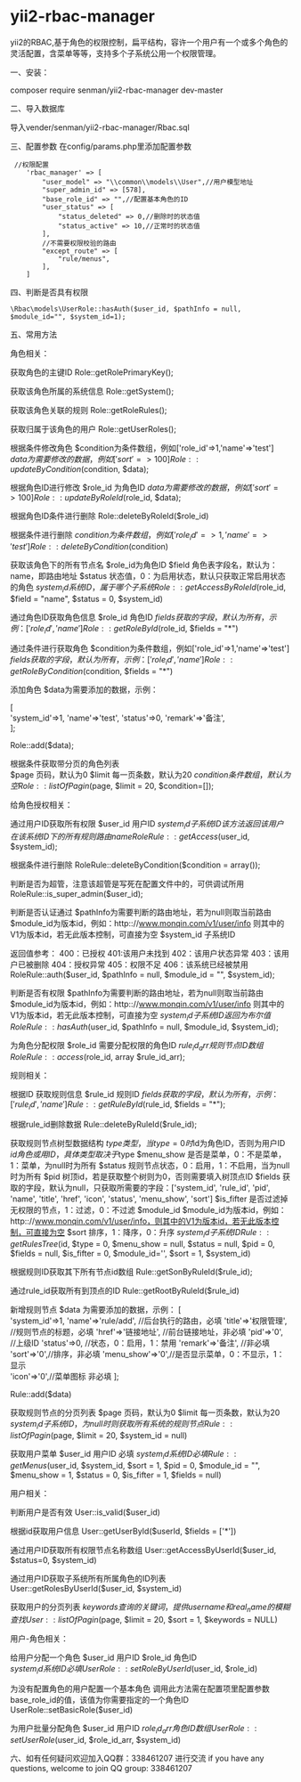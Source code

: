 # yii2-rbac-manager

yii2的RBAC,基于角色的权限控制，扁平结构，容许一个用户有一个或多个角色的灵活配置，含菜单等等，支持多个子系统公用一个权限管理。

一、安装：

composer require senman/yii2-rbac-manager dev-master


二、导入数据库

导入vender/senman/yii2-rbac-manager/Rbac.sql

三、配置参数
在config/params.php里添加配置参数

```
 //权限配置
    'rbac_manager' => [
        "user_model" => "\\common\\models\\User",//用户模型地址
        "super_admin_id" => [578],
        "base_role_id" => "",//配置基本角色的ID
        "user_status" => [
            "status_deleted" => 0,//删除时的状态值
            "status_active" => 10,//正常时的状态值
        ],
        //不需要权限校验的路由
        "except_route" => [
            "rule/menus",
        ],
    ]
```

四、判断是否具有权限

   

    \Rbac\models\UserRole::hasAuth($user_id, $pathInfo = null, $module_id="", $system_id=1);
    
    
五、常用方法    
  
  角色相关：
  
  获取角色的主键ID
  Role::getRolePrimaryKey();
  
  获取该角色所属的系统信息
  Role::getSystem();
  
  获取该角色关联的规则
  Role::getRoleRules();
  
  获取归属于该角色的用户
  Role::getUserRoles();
  
  根据条件修改角色
  $condition为条件数组，例如['role_id'=>1,'name'=>'test']
  $data为需要修改的数据，例如['sort'=>100]
  Role::updateByCondition($condition, $data);
  
  根据角色ID进行修改
  $role_id 为角色ID
  $data为需要修改的数据，例如['sort'=>100]
  Role::updateByRoleId($role_id, $data);
  
  根据角色ID条件进行删除
  Role::deleteByRoleId($role_id)
  
  根据条件进行删除
  $condition为条件数组，例如['role_id'=>1,'name'=>'test']
  Role::deleteByCondition($condition)
  
  获取该角色下的所有节点名
  $role_id为角色ID
  $field 角色表字段名，默认为：name，即路由地址
  $status 状态值，0：为启用状态，默认只获取正常启用状态的角色
  $system_id 系统ID，属于哪个子系统
  Role::getAccessByRoleId($role_id, $field = "name", $status = 0, $system_id)
  
  通过角色ID获取角色信息
  $role_id 角色ID
  $fields 获取的字段，默认为所有，示例：['role_id','name']
  Role::getRoleById($role_id, $fields = "*")
  
  通过条件进行获取角色
  $condition为条件数组，例如['role_id'=>1,'name'=>'test']
  $fields 获取的字段，默认为所有，示例：['role_id','name']
  Role::getRoleByCondition($condition, $fields = "*")
  
  添加角色
  $data为需要添加的数据，示例：
  
  [  
    'system_id'=>1,
    'name'=>'test',
    'status'=>0,
    'remark'=>'备注',  
  ];
  
  Role::add($data);
  
  根据条件获取带分页的角色列表  
  $page 页码，默认为0
  $limit 每一页条数，默认为20
  $condition 条件数组，默认为空
  Role::listOfPagin($page, $limit = 20, $condition=[]);
  
  
  给角色授权相关：
  
  通过用户ID获取所有权限
  $user_id 用户ID
  $system_id 子系统ID
  该方法返回该用户在该系统ID下的所有规则路由name
  RoleRule::getAccess($user_id, $system_id);
  
  根据条件进行删除
  RoleRule::deleteByCondition($condition = array());
  
  判断是否为超管，注意该超管是写死在配置文件中的，可供调试所用
  RoleRule::is_super_admin($user_id);
  
  判断是否认证通过
  $pathInfo为需要判断的路由地址，若为null则取当前路由
  $module_id为版本id，例如：http:://www.monqin.com/v1/user/info
  则其中的V1为版本id，若无此版本控制，可直接为空
  $system_id 子系统ID
  
  返回值参考： 
  400：已授权
  401:该用户未找到
  402：该用户状态异常
  403：该用户已被删除
  404：授权异常
  405：权限不足
  406：该系统已经被禁用
  RoleRule::auth($user_id, $pathInfo = null, $module_id = "", $system_id);
  
  判断是否有权限
  $pathInfo为需要判断的路由地址，若为null则取当前路由
  $module_id为版本id，例如：http:://www.monqin.com/v1/user/info
  则其中的V1为版本id，若无此版本控制，可直接为空
  $system_id 子系统ID
  返回为布尔值
  RoleRule::hasAuth($user_id, $pathInfo = null, $module_id, $system_id);
    
  为角色分配权限
  $role_id 需要分配权限的角色ID
  $rule_id_arr 规则节点ID数组  
  RoleRule::access($role_id, array $rule_id_arr);
   
   
   
  规则相关：
  
  根据ID 获取规则信息
  $rule_id 规则ID
  $fields 获取的字段，默认为所有，示例：['rule_id','name']
  Rule::getRuleById($rule_id, $fields = "*");
  
  根据rule_id删除数据
  Rule::deleteByRuleId($rule_id);
  
  获取规则节点树型数据结构
  $type 类型，当type=0时$id为角色ID，否则为用户ID
  $id 角色或用ID，具体类型取决于$type
  $menu_show 是否是菜单，0：不是菜单，1：菜单，为null时为所有
  $status 规则节点状态，0：启用，1：不启用，当为null时为所有
  $pid 树顶id，若是获取整个树则为0，否则需要填入树顶点ID
  $fields 获取的字段，默认为null，只获取所需要的字段：['system_id', 'rule_id', 'pid', 'name', 'title', 'href', 'icon', 'status', 'menu_show', 'sort']
  $is_fifter 是否过滤掉无权限的节点，1：过滤，0：不过滤
  $module_id   $module_id为版本id，例如：http:://www.monqin.com/v1/user/info，则其中的V1为版本id，若无此版本控制，可直接为空
  $sort 排序，1：降序，0：升序
  $system_id 子系统ID
  Rule::getRulesTree($id, $type = 0, $menu_show = null, $status = null, $pid = 0, $fields = null, $is_fifter = 0, $module_id='', $sort = 1, $system_id)
  
  
  根据规则ID获取其下所有节点id数组
  Rule::getSonByRuleId($rule_id);
  
  通过rule_id获取所有到顶点的ID
  Rule::getRootByRuleId($rule_id)
  
  新增规则节点
  $data  为需要添加的数据，示例：
   [  
     'system_id'=>1,
     'name'=>'rule/add', //后台执行的路由，必填
     'title'=>'权限管理',  //规则节点的标题，必填
     'href'=>'链接地址',    //前台链接地址，非必填
     'pid'=>'0', //上级ID
     'status'=>0,  //状态，0：启用，1：禁用
     'remark'=>'备注',  //非必填
     'sort'=>'0',//排序，非必填
     'menu_show'=>'0',//是否显示菜单，0：不显示，1：显示  
     'icon'=>'0',//菜单图标 非必填
   ];
   
  Rule::add($data)
  
  获取规则节点的分页列表
  $page 页码，默认为0
  $limit 每一页条数，默认为20
  $system_id 子系统ID，为null时则获取所有系统的规则节点
  Rule::listOfPagin($page, $limit = 20, $system_id = null)
  
  获取用户菜单
  $user_id 用户ID 必填
  $system_id 系统ID 必填
  Rule::getMenus($user_id, $system_id, $sort = 1, $pid = 0, $module_id = "", $menu_show = 1, $status = 0, $is_fifter = 1, $fields = null)
    
    
  用户相关：
  
  判断用户是否有效
  User::is_valid($user_id)
  
  根据id获取用户信息
  User::getUserById($userId, $fields = ['*'])
  
  通过用户ID获取所有权限节点名称数组
  User::getAccessByUserId($user_id, $status=0, $system_id)
  
  通过用户ID获取子系统所有所属角色的ID列表
  User::getRolesByUserId($user_id, $system_id)
  
  获取用户的分页列表
  $keywords 查询的关键词，提供username和real_name的模糊查找
  User::listOfPagin($page, $limit = 20, $sort = 1, $keywords = NULL)
  
  用户-角色相关：
  
  给用户分配一个角色
  $user_id 用户ID
  $role_id 角色ID  
  $system_id 系统ID 必填
  UserRole::setRoleByUserId($user_id, $role_id)
  
  为没有配置角色的用户配置一个基本角色
  调用此方法需在配置项里配置参数base_role_id的值，该值为你需要指定的一个角色ID
  UserRole::setBasicRole($user_id)
  
  为用户批量分配角色
  $user_id 用户ID
  $role_id_arr 角色ID 数组
  UserRole::setUserRole($user_id, $role_id_arr, $system_id)
   
六、如有任何疑问欢迎加入QQ群：338461207 进行交流
if you have any questions, welcome to join QQ group: 338461207
    